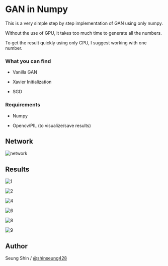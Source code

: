 # GAN in Numpy
This is a very simple step by step implementation of GAN using only numpy.  
Without the use of GPU, it takes too much time to generate all the numbers.  
To get the result quickly using only CPU, I suggest working with one number.  

### What you can find
* Vanilla GAN
* Xavier Initialization
* SGD

### Requirements  
* Numpy  
* Opencv/PIL (to visualize/save results)  

## Network  
![network](./results/network.png)

## Results
![1](./results/1.gif)
![2](./results/2.gif)
![4](./results/4.gif)
![6](./results/6.gif)
![8](./results/8.gif)
![9](./results/9.gif)

## Author  
Seung Shin / [@shinseung428](http://shinseung428.github.io)